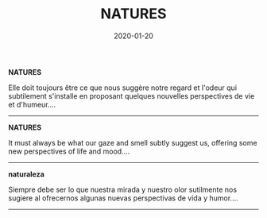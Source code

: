 ﻿---
layout: "gallery.njk"
date: "2020-01-20"
title: "NATURES"
description: ""
cover : ""
image_scaling: "130" #en pixel, la taille verticale minimum des images presentes dans la gallery
products:
#   les images produits son dans le dossier "products"
#   - image: nom_de_l_image.jpg
#     link: https://www.pcagallery.com/example
   - image: CACTUS.jpg
     link: https://www.pcagalleryart.com/product-page/cactus-limited-edition-1-3
   - image: FORET_D'AUTOMNE.jpg
     link: https://www.pcagalleryart.com/product-page/for%C3%AAt-d-automne-limited-edition-1-3
   - image: EVE.jpg
     link: https://www.pcagalleryart.com/product-page/eve-limited-edition-1-3
   - image: HUOMOS.jpg
     link: https://www.pcagalleryart.com/product-page/huomos-limited-edition-1-3
   - image: VASES1.jpg
     link: https://www.pcagalleryart.com/product-page/vase1-limited-edition-1-10
   - image: VASES2.jpg
     link: https://www.pcagalleryart.com/product-page/vase2-limited-edition-1-10
---
**NATURES**

Elle doit toujours être ce que nous suggère notre regard et l'odeur qui subtilement s'installe en proposant quelques nouvelles perspectives de vie et d'humeur....

--------

**NATURES**

It must always be what our gaze and smell subtly suggest us, offering some new perspectives of life and mood....

--------

**naturaleza**

Siempre debe ser lo que nuestra mirada y nuestro olor sutilmente nos sugiere al ofrecernos algunas nuevas perspectivas de vida y humor.... 

--------
